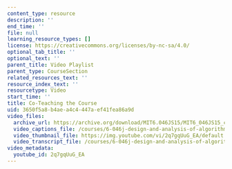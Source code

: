 ```yaml
---
content_type: resource
description: ''
end_time: ''
file: null
learning_resource_types: []
license: https://creativecommons.org/licenses/by-nc-sa/4.0/
optional_tab_title: ''
optional_text: ''
parent_title: Video Playlist
parent_type: CourseSection
related_resources_text: ''
resource_index_text: ''
resourcetype: Video
start_time: ''
title: Co-Teaching the Course
uid: 3650f5a8-b4ae-a4c4-447a-ef41fea86a9d
video_files:
  archive_url: https://archive.org/download/MIT6.046JS15/MIT6_046JS15_coteaching_300k.mp4
  video_captions_file: /courses/6-046j-design-and-analysis-of-algorithms-spring-2015/35ec296d202b5d378e15a1af80eea460_2q7gqUuG_EA.vtt
  video_thumbnail_file: https://img.youtube.com/vi/2q7gqUuG_EA/default.jpg
  video_transcript_file: /courses/6-046j-design-and-analysis-of-algorithms-spring-2015/382cd89bcc3583752f75763137371ab2_2q7gqUuG_EA.pdf
video_metadata:
  youtube_id: 2q7gqUuG_EA
---
```

